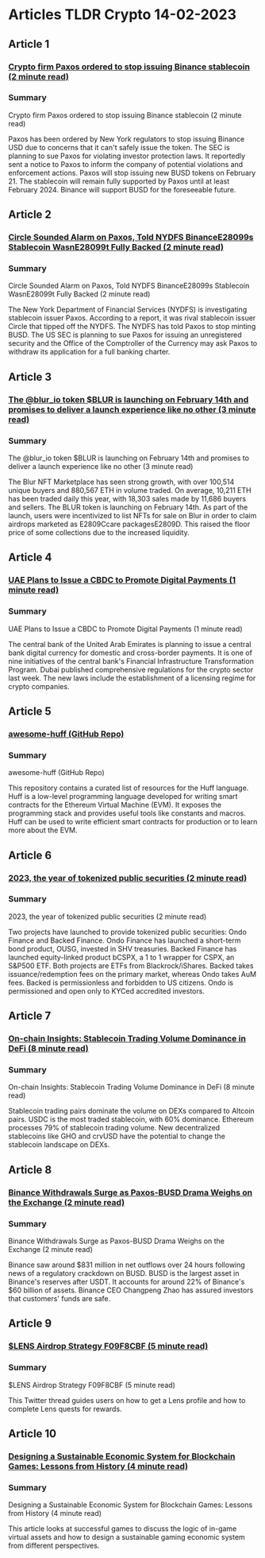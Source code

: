 # Articles TLDR Crypto 14-02-2023

## Article 1
### [Crypto firm Paxos ordered to stop issuing Binance stablecoin (2 minute read)](https://tldr.tech)
### Summary 
 Crypto firm Paxos ordered to stop issuing Binance stablecoin (2 minute read)

Paxos has been ordered by New York regulators to stop issuing Binance USD due to concerns that it can't safely issue the token. The SEC is planning to sue Paxos for violating investor protection laws. It reportedly sent a notice to Paxos to inform the company of potential violations and enforcement actions. Paxos will stop issuing new BUSD tokens on February 21. The stablecoin will remain fully supported by Paxos until at least February 2024. Binance will support BUSD for the foreseeable future.

## Article 2
### [Circle Sounded Alarm on Paxos, Told NYDFS BinanceE28099s Stablecoin WasnE28099t Fully Backed (2 minute read)](https://tldr.tech)
### Summary 
 Circle Sounded Alarm on Paxos, Told NYDFS BinanceE28099s Stablecoin WasnE28099t Fully Backed (2 minute read)

The New York Department of Financial Services (NYDFS) is investigating stablecoin issuer Paxos. According to a report, it was rival stablecoin issuer Circle that tipped off the NYDFS. The NYDFS has told Paxos to stop minting BUSD. The US SEC is planning to sue Paxos for issuing an unregistered security and the Office of the Comptroller of the Currency may ask Paxos to withdraw its application for a full banking charter.

## Article 3
### [The @blur_io token $BLUR is launching on February 14th and promises to deliver a launch experience like no other (3 minute read)](https://tldr.tech)
### Summary 
 The @blur_io token $BLUR is launching on February 14th and promises to deliver a launch experience like no other (3 minute read)

The Blur NFT Marketplace has seen strong growth, with over 100,514 unique buyers and 880,567 ETH in volume traded. On average, 10,211 ETH has been traded daily this year, with 18,303 sales made by 11,686 buyers and sellers. The BLUR token is launching on February 14th. As part of the launch, users were incentivized to list NFTs for sale on Blur in order to claim airdrops marketed as E2809Ccare packagesE2809D. This raised the floor price of some collections due to the increased liquidity.

## Article 4
### [UAE Plans to Issue a CBDC to Promote Digital Payments (1 minute read)](https://tldr.tech)
### Summary 
 UAE Plans to Issue a CBDC to Promote Digital Payments (1 minute read)

The central bank of the United Arab Emirates is planning to issue a central bank digital currency for domestic and cross-border payments. It is one of nine initiatives of the central bank's Financial Infrastructure Transformation Program. Dubai published comprehensive regulations for the crypto sector last week. The new laws include the establishment of a licensing regime for crypto companies.

## Article 5
### [awesome-huff (GitHub Repo)](https://tldr.tech)
### Summary 
 awesome-huff (GitHub Repo)

This repository contains a curated list of resources for the Huff language. Huff is a low-level programming language developed for writing smart contracts for the Ethereum Virtual Machine (EVM). It exposes the programming stack and provides useful tools like constants and macros. Huff can be used to write efficient smart contracts for production or to learn more about the EVM.

## Article 6
### [2023, the year of tokenized public securities (2 minute read)](https://tldr.tech)
### Summary 
 2023, the year of tokenized public securities (2 minute read)

Two projects have launched to provide tokenized public securities: Ondo Finance and Backed Finance. Ondo Finance has launched a short-term bond product, OUSG, invested in SHV treasuries. Backed Finance has launched equity-linked product bCSPX, a 1 to 1 wrapper for CSPX, an S&P500 ETF. Both projects are ETFs from Blackrock/iShares. Backed takes issuance/redemption fees on the primary market, whereas Ondo takes AuM fees. Backed is permissionless and forbidden to US citizens. Ondo is permissioned and open only to KYCed accredited investors.

## Article 7
### [On-chain Insights: Stablecoin Trading Volume Dominance in DeFi (8 minute read)](https://tldr.tech)
### Summary 
 On-chain Insights: Stablecoin Trading Volume Dominance in DeFi (8 minute read)

Stablecoin trading pairs dominate the volume on DEXs compared to Altcoin pairs. USDC is the most traded stablecoin, with 60% dominance. Ethereum processes 79% of stablecoin trading volume. New decentralized stablecoins like GHO and crvUSD have the potential to change the stablecoin landscape on DEXs.

## Article 8
### [Binance Withdrawals Surge as Paxos-BUSD Drama Weighs on the Exchange (2 minute read)](https://tldr.tech)
### Summary 
 Binance Withdrawals Surge as Paxos-BUSD Drama Weighs on the Exchange (2 minute read)

Binance saw around $831 million in net outflows over 24 hours following news of a regulatory crackdown on BUSD. BUSD is the largest asset in Binance's reserves after USDT. It accounts for around 22% of Binance's $60 billion of assets. Binance CEO Changpeng Zhao has assured investors that customers' funds are safe.

## Article 9
### [$LENS Airdrop Strategy F09F8CBF (5 minute read)](https://tldr.tech)
### Summary 
 $LENS Airdrop Strategy F09F8CBF (5 minute read)

This Twitter thread guides users on how to get a Lens profile and how to complete Lens quests for rewards.

## Article 10
### [Designing a Sustainable Economic System for Blockchain Games: Lessons from History (4 minute read)](https://tldr.tech)
### Summary 
 Designing a Sustainable Economic System for Blockchain Games: Lessons from History (4 minute read)

This article looks at successful games to discuss the logic of in-game virtual assets and how to design a sustainable gaming economic system from different perspectives.

